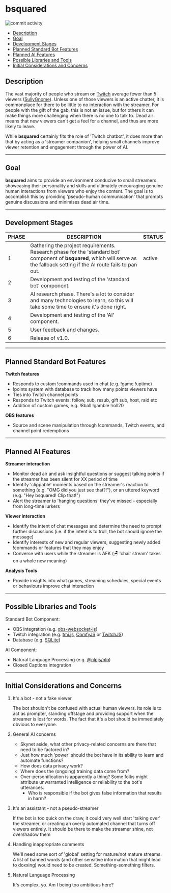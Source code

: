 # bsquared

![commit activity](https://img.shields.io/github/commit-activity/m/JessBaxter/bsquared)

- [Description](#description)
- [Goal](#goal)
- [Development Stages](#development-stages)
- [Planned Standard Bot Features](#standard-bot-features)
- [Planned AI Features](#planned-ai-features)
- [Possible Libraries and Tools](#possible-libraries-and-tools)
- [Initial Considerations and Concerns](#initial-considerations-and-concerns)

## Description

The vast majority of people who stream on [Twitch](https://www.twitch.tv) average fewer than 5 viewers ([SullyGnome](https://sullygnome.com/channels/2022/metadata)). Unless one of those viewers is an active chatter, it is commonplace for there to be little to no interaction with the streamer. For people with the gift of the gab, this is not an issue, but for others it can make things more challenging when there is no one to talk to. Dead air means that new viewers can't get a feel for a channel, and thus are more likely to leave.

While **bsquared** certainly fits the role of 'Twitch chatbot', it does more than that by acting as a 'streamer companion', helping small channels improve viewer retention and engagement through the power of AI.

---

## Goal

**bsquared** aims to provide an environment conducive to small streamers showcasing their personality and skills and ultimately encouraging genuine human interactions from viewers who enjoy the content. The goal is to accomplish this by providing 'pseudo-human communication' that prompts genuine discussions and minimises dead air time.

---

## Development Stages

| PHASE | DESCRIPTION                                                                                                                                                                     | STATUS |
| ----- | ------------------------------------------------------------------------------------------------------------------------------------------------------------------------------- | ------ |
| 1     | Gathering the project requirements. Research phase for the 'standard bot' component of **bsquared**, which will serve as the fallback setting if the AI route fails to pan out. | active |
| 2     | Development and testing of the 'standard bot' component.                                                                                                                        |        |
| 3     | AI research phase. There's a lot to consider and many technologies to learn, so this will take some time to ensure it's done right.                                             |        |
| 4     | Development and testing of the 'AI' component.                                                                                                                                  |        |
| 5     | User feedback and changes.                                                                                                                                                      |        |
| 6     | Release of v1.0.                                                                                                                                                                |        |

---

## Planned Standard Bot Features

**Twitch features**

- Responds to custom !commands used in chat (e.g. !game !uptime)
- !points system with database to track how many points viewers have
- Ties into Twitch channel points
- Responds to Twitch events: follow, sub, resub, gift sub, host, raid etc
- Addition of custom games, e.g. !8ball !gamble !roll20

**OBS features**

- Source and scene manipulation through !commands, Twitch events, and channel point redemptions

---

## Planned AI Features

**Streamer interaction**

- Monitor dead air and ask insightful questions or suggest talking points if the streamer has been silent for XX period of time
- Identify 'clippable' moments based on the streamer's reaction to something (e.g. "OMG did you just see that?!"), or an uttered keyword (e.g. "Hey bsquared! Clip that!")
- Alert the streamer to 'hanging questions' they've missed - especially from long-time lurkers

**Viewer interaction**

- Identify the intent of chat messages and determine the need to prompt further discussions (i.e. if the intent is to troll, the bot should ignore the message)
- Identify interests of new and regular viewers, suggesting newly added !commands or features that they may enjoy
- Converse with users while the streamer is AFK (🪑 'chair stream' takes on a whole new meaning)

**Analysis Tools**

- Provide insights into what games, streaming schedules, special events or behaviours improve chat interaction

---

## Possible Libraries and Tools

Standard Bot Component:

- OBS integration (e.g. [obs-websocket-js](https://www.npmjs.com/package/obs-websocket-js))
- Twitch integration (e.g. [tmi.js](https://www.npmjs.com/package/tmi.js/v/1.5.0), [ComfyJS](https://github.com/instafluff/comfyjs) or [TwitchJS](https://www.npmjs.com/package/twitch-js))
- Database (e.g. [SQLite](https://www.npmjs.com/package/sqlite))

AI Component:

- Natural Language Processing (e.g. [@nlpjs/nlp](https://www.npmjs.com/package/@nlpjs/nlp))
- Closed Captions integration

---

## Initial Considerations and Concerns

1. It's a bot - not a fake viewer

   The bot shouldn't be confused with actual human viewers. Its role is to act as prompter, standing offstage and providing support when the streamer is lost for words. The fact that it's a bot should be immediately obvious to everyone.

2. General AI concerns

   - Skynet aside, what other privacy-related concerns are there that need to be factored in?
   - Just how much 'power' should the bot have in its ability to learn and automate functions?
   - How does data privacy work?
   - Where does the (ongoing) training data come from?
   - Over-personification is apparently a thing? Some folks might attribute unwarranted intelligence or reliability to the bot's utterances.
     - Who is responsible if the bot gives false information that results in harm?

3. It's an assistant - not a pseudo-streamer

   If the bot is too quick on the draw, it could very well start 'talking over' the streamer, or creating an overly automated channel that turns off viewers entirely. It should be there to make the streamer shine, not overshadow them

4. Handling inappropriate comments

   We'll need some sort of 'global' setting for mature/not mature streams. A list of banned words (and other sensitive information that might lead to doxxing) would need to be created. Something-something filters.

5. Natural Language Processing

   It's complex, yo. Am I being too ambitious here?
